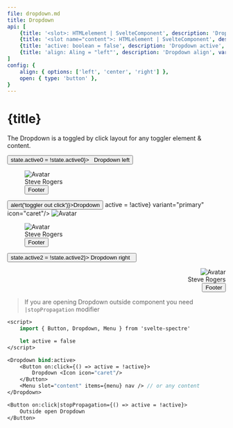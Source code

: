 ```yaml
---
file: dropdown.md
title: Dropdown
api: [
    {title: '<slot>: HTMLelement | SvelteComponent', description: 'Dropdown toggler. Add on:click event to element inside for handle active state.', variables: 'HTMLelement | SvelteComponent'},
    {title: '<slot name="content">: HTMLelement | SvelteComponent', description: 'Dropdown content', variables: 'HTMLelement | SvelteComponent'},
    {title: 'active: boolean = false', description: 'Dropdown active', variables: 'true | false'},
    {title: 'align: Aling = "left"', description: 'Dropdown align', variables: 'left | center | right'},
]
config: { 
    align: { options: ['left', 'center', 'right'] },
    open: { type: 'button' },
}
---
```


<script>
    import { base } from '$app/paths';
    import {Avatar, Button, ButtonGroup, Col, Dropdown, Icon, IconButton, Grid, Menu, Tile} from '$lib'
    import Knobs from '../_knobs.svelte'

    let menu = [
            { divider: `TOP` },
            { text: `top_left`, active: true },
            { text: `top_center`, checkbox: true },
            { text: `top_right`, badge: 2 },
            { divider: `CENTER` },
            { text: `center_left`, icon: 'link' },
            { text: `center_center`, switch: true },
            { text: `center_right`, badge: 'badge', checkbox: true },
            { divider: `BOTTOM` },
            { text: `bottom_left`, radio: true },
            { text: `bottom_center`, radio: true },
            { text: `bottom_right`, radio: true },
        ],
        active = false,
        state = {open: () => active = !active, align: 'left'}

        $: console.log(active)
</script>

# {title}

The Dropdown is a toggled by click layout for any toggler element & content.

<p>
    <Grid>
        <Col col="auto">
            <Dropdown bind:active={state.active0} align="left">
                <Button on:click={() => state.active0 = !state.active0}>
                    <Icon icon="caret"/>&nbsp; Dropdown left
                </Button>
                <Menu slot="content" items={menu} nav>
                    <Tile slot="header">
                        <Avatar slot="icon">
                            <img class="avatar" src="{base}/img/avatar-4.png" alt="Avatar" />
                        </Avatar>
                        <div slot="title" class="tile-content">Steve Rogers</div>
                    </Tile>
                    <Button slot="footer" block variant="primary">Footer</Button>
                </Menu>
            </Dropdown>
        </Col>
        <Col col="auto" mx="auto">
            <Dropdown bind:active align={state.align}>
               <ButtonGroup>
                    <Button variant="primary" on:click={() => alert('toggler out click')}>Dropdown</Button>
                    <IconButton on:click={() => active = !active} variant="primary" icon="caret"/>
                </ButtonGroup>
                <Avatar slot="icon">
                    <img class="avatar" src="{base}/img/avatar-4.png" alt="Avatar" />
                </Avatar>
                <Menu slot="content" items={menu} nav>
                    <Tile slot="header">
                        <Avatar slot="icon">
                            <img class="avatar" src="{base}/img/avatar-4.png" alt="Avatar" />
                        </Avatar>
                        <div slot="title" class="tile-content">Steve Rogers</div>
                    </Tile>
                    <Button slot="footer" block variant="primary">Footer</Button>
                </Menu>
            </Dropdown>
        </Col>
        <Col col="auto">
            <Dropdown active={state.active2} align="right">
                <Button variant="primary" on:click={() => state.active2 = !state.active2}>
                    Dropdown right &nbsp;<Icon icon="caret"/>
                </Button>
                <Menu slot="content" items={menu} nav>
                    <Tile slot="header">
                        <Avatar slot="icon">
                            <img class="avatar" src="{base}/img/avatar-4.png" alt="Avatar" />
                        </Avatar>
                        <div slot="title" class="tile-content">Steve Rogers</div>
                    </Tile>
                    <Button slot="footer" block variant="primary">Footer</Button>
                </Menu>
            </Dropdown>
        </Col>
    </Grid>
</p>

<p>
    <Knobs bind:state={state} {config}/>
</p>

> If you are opening Dropdown outside component you need `|stopPropagation`
> modifier

```sv
<script>
    import { Button, Dropdown, Menu } from 'svelte-spectre'

    let active = false
</script>

<Dropdown bind:active>
    <Button on:click={() => active = !active}>
        Dropdown <Icon icon="caret"/>
    </Button>
    <Menu slot="content" items={menu} nav /> // or any content
</Dropdown>

<Button on:click|stopPropagation={() => active = !active}>
    Outside open Dropdown
</Button>
```
